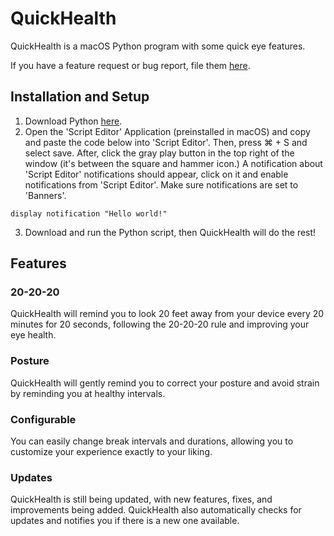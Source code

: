 # QuickHealth
QuickHealth is a macOS Python program with some quick eye features.

If you have a feature request or bug report, file them [here](https://github.com/HeyBilly9/QuickHealth/issues/new).
## Installation and Setup
1. Download Python [here](https://www.python.org/downloads/).
2. Open the 'Script Editor' Application (preinstalled in macOS) and copy and paste the code below into 'Script Editor'. Then, press ⌘ + S and select save. After, click the gray play button in the top right of the window (it's between the square and hammer icon.) A notification about 'Script Editor' notifications should appear, click on it and enable notifications from 'Script Editor'. Make sure notifications are set to 'Banners'.
```
display notification "Hello world!"
```
3. Download and run the Python script, then QuickHealth will do the rest!
## Features
### 20-20-20
QuickHealth will remind you to look 20 feet away from your device every 20 minutes for 20 seconds, following the 20-20-20 rule and improving your eye health.
### Posture
QuickHealth will gently remind you to correct your posture and avoid strain by reminding you at healthy intervals.
### Configurable
You can easily change break intervals and durations, allowing you to customize your experience exactly to your liking.
### Updates
QuickHealth is still being updated, with new features, fixes, and improvements being added. QuickHealth also automatically checks for updates and notifies you if there is a new one available.
